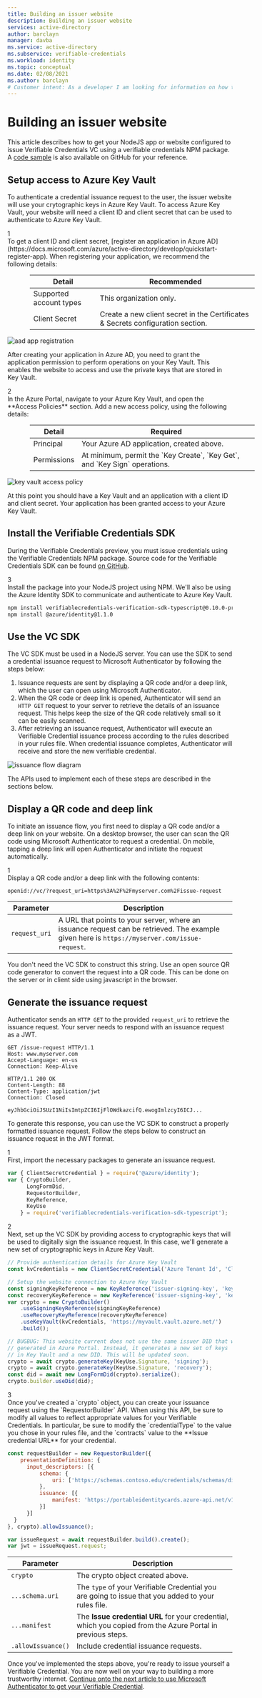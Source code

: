 ```yaml
---
title: Building an issuer website
description: Building an issuer website
services: active-directory
author: barclayn
manager: davba
ms.service: active-directory
ms.subservice: verifiable-credentials
ms.workload: identity
ms.topic: conceptual
ms.date: 02/08/2021
ms.author: barclayn
# Customer intent: As a developer I am looking for information on how to enable my users to control their own information 
---
```



# Building an issuer website

This article describes how to get your NodeJS app or website configured to issue Verifiable Credentials VC using a verifiable credentials NPM package. A [code sample](https://github.com/Azure-Samples/active-directory-verifiable-credentials) is also available on GitHub for your reference.

## Setup access to Azure Key Vault

To authenticate a credential issuance request to the user, the issuer website will use your crytographic keys in Azure Key Vault. To access Azure Key Vault, your website will need a client ID and client secret that can be used to authenticate to Azure Key Vault.

<div class="step" style="margin-bottom:10px">
<div class="numberCircle">1</div>
<div class="multiline-step">
To get a client ID and client secret, [register an application in Azure AD](https://docs.microsoft.com/azure/active-directory/develop/quickstart-register-app). When registering your application, we recommend the following details:
</div>
</div>

<table class="table" style="margin-left: 50px;">
<thead><tr><th>Detail</th><th>Recommended</th></tr></thead>
<tbody>
<tr><td>Supported account types</td><td>This organization only.</td></tr>
<tr><td>Client Secret</td><td>Create a new client secret in the Certificates & Secrets configuration section.</td></tr>
</tbody>
</table>

![aad app registration](../images/aad-app-registration.png)

After creating your application in Azure AD, you need to grant the application permission to perform operations on your Key Vault. This enables the website to access and use the private keys that are stored in Key Vault.

<div class="step" style="margin-bottom:10px">
<div class="numberCircle">2</div>
<div class="multiline-step">
In the Azure Portal, navigate to your Azure Key Vault, and open the **Access Policies** section. Add a new access policy, using the following details:
</div>
</div>

<table class="table" style="margin-left: 50px;">
<thead><tr><th>Detail</th><th>Required</th></tr></thead>
<tbody>
<tr><td>Principal</td><td>Your Azure AD application, created above.</td></tr>
<tr><td>Permissions</td><td>At minimum, permit the `Key Create`, `Key Get`, and `Key Sign` operations.</td></tr>
</tbody>
</table>

![key vault access policy](../images/key-vault-access-policy.png)

At this point you should have a Key Vault and an application with a client ID and client secret. Your application has been granted access to your Azure Key Vault.

## Install the Verifiable Credentials SDK

During the Verifiable Credentials preview, you must issue credentials using the Verifiable Credentials NPM package. Source code for the Verifiable Credentials SDK can be found [on GitHub](https://github.com/microsoft/VerifiableCredentials-Verification-SDK-Typescript).

<div class="step" style="margin-bottom:10px">
<div class="numberCircle">3</div>
<div class="singleline-step">
Install the package into your NodeJS project using NPM. We'll also be using the Azure Identity SDK to communicate and authenticate to Azure Key Vault.
</div>
</div>

```bash
npm install verifiablecredentials-verification-sdk-typescript@0.10.0-preview.29
npm install @azure/identity@1.1.0
```

## Use the VC SDK

The VC SDK must be used in a NodeJS server. You can use the SDK to send a credential issuance request to Microsoft Authenticator by following the steps below:

1. Issuance requests are sent by displaying a QR code and/or a deep link, which the user can open using Microsoft Authenticator.
2. When the QR code or deep link is opened, Authenticator will send an `HTTP GET` request to your server to retrieve the details of an issuance request. This helps keep the size of the QR code relatively small so it can be easily scanned.
3. After retrieving an issuance request, Authenticator will execute an Verifiable Credential issuance process according to the rules described in your rules file. When credential issuance completes, Authenticator will receive and store the new verifiable credential.

<img src="../images/issuer-request-diagram.png" alt="issuance flow diagram" style="box-shadow:none;">

The APIs used to implement each of these steps are described in the sections below.

## Display a QR code and deep link

To initiate an issuance flow, you first need to display a QR code and/or a deep link on your website. On a desktop browser, the user can scan the QR code using Microsoft Authenticator to request a credential. On mobile, tapping a deep link will open Authenticator and initiate the request automatically. 

<div class="step" style="margin-bottom:10px">
<div class="numberCircle">1</div>
<div class="singleline-step">
Display a QR code and/or a deep link with the following contents:
</div>
</div>

```
openid://vc/?request_uri=https%3A%2F%2Fmyserver.com%2Fissue-request
```

| Parameter | Description |
| --------- | ----------- |
| `request_uri` | A URL that points to your server, where an issuance request can be retrieved. The example given here is `https://myserver.com/issue-request`. |

You don't need the VC SDK to construct this string. Use an open source QR code generator to convert the request into a QR code. This can be done on the server or in client side using javascript in the browser.

## Generate the issuance request

Authenticator sends an `HTTP GET` to the provided `request_uri` to retrieve the issuance request. Your server needs to respond with an issuance request as a JWT.

```HTTP
GET /issue-request HTTP/1.1
Host: www.myserver.com
Accept-Language: en-us
Connection: Keep-Alive

HTTP/1.1 200 OK
Content-Length: 88
Content-Type: application/jwt
Connection: Closed

eyJhbGciOiJSUzI1NiIsImtpZCI6IjFlOWdkazcifQ.ewogImlzcyI6ICJ...
```

To generate this response, you can use the VC SDK to construct a properly formatted issuance request. Follow the steps below to construct an issuance request in the JWT format.


<div class="step" style="margin-bottom:10px">
<div class="numberCircle">1</div>
<div class="singleline-step">
First, import the necessary packages to generate an issuance request.
</div>
</div>

```js
var { ClientSecretCredential } = require('@azure/identity');
var { CryptoBuilder, 
      LongFormDid, 
      RequestorBuilder,
      KeyReference,
      KeyUse
    } = require('verifiablecredentials-verification-sdk-typescript');
```

<div class="step" style="margin-bottom:10px">
<div class="numberCircle">2</div>
<div class="multiline-step">
Next, set up the VC SDK by providing access to cryptographic keys that will be used to digitally sign the issuance request. In this case, we'll generate a new set of cryptographic keys in Azure Key Vault.
</div>
</div>


```js
// Provide authentication details for Azure Key Vault
const kvCredentials = new ClientSecretCredential('Azure Tenant Id', 'Client ID', 'Client Secret');

// Setup the website connection to Azure Key Vault
const signingKeyReference = new KeyReference('issuer-signing-key', 'key');
const recoveryKeyReference = new KeyReference('issuer-signing-key', 'key');
var crypto = new CryptoBuilder()
    .useSigningKeyReference(signingKeyReference)
    .useRecoveryKeyReference(recoveryKeyReference)
    .useKeyVault(kvCredentials, 'https://myvault.vault.azure.net/')
    .build();

// BUGBUG: This website current does not use the same issuer DID that was 
// generated in Azure Portal. Instead, it generates a new set of keys 
// in Key Vault and a new DID. This will be updated soon.
crypto = await crypto.generateKey(KeyUse.Signature, 'signing');
crypto = await crypto.generateKey(KeyUse.Signature, 'recovery');
const did = await new LongFormDid(crypto).serialize();
crypto.builder.useDid(did);
```

<div class="step" style="margin-bottom:10px">
<div class="numberCircle">3</div>
<div class="multiline-step">
Once you've created a `crypto` object, you can create your issuance request using the `RequestorBuilder` API. When using this API, be sure to modify all values to reflect appropriate values for your Verifiable Credentials. In particular, be sure to modify the `credentialType` to the value you chose in your rules file, and the `contracts` value to the **Issue credential URL** for your credential.
</div>
</div> 

```js
const requestBuilder = new RequestorBuilder({
    presentationDefinition: {
      input_descriptors: [{
          schema: {
              uri: ['https://schemas.contoso.edu/credentials/schemas/diploma2020'],
          },
          issuance: [{
              manifest: 'https://portableidentitycards.azure-api.net/v1.0/9c59be8b-bd18-45d9-b9d9-082bc07c094f/portableIdentities/contracts/Diploma2020'
          }]
      }]
  }
}, crypto).allowIssuance();

var issueRequest = await requestBuilder.build().create();
var jwt = issueRequest.request;
```

| Parameter | Description |
| --------- | ----------- |
| `crypto` | The crypto object created above. |
| `...schema.uri` | The `type` of your Verifiable Credential you are going to issue that you added to your rules file. | 
| `...manifest` | The **Issue credential URL** for your credential, which you copied from the Azure Portal in previous steps. |
| `.allowIssuance()` | Include credential issuance requests. |

Once you've implemented the steps above, you're ready to issue yourself a Verifiable Credential. You are now well on your way to building a more trustworthy internet. [Continue onto the next article to use Microsoft Authenticator to get your Verifiable Credential](credential-authenticator.md).

